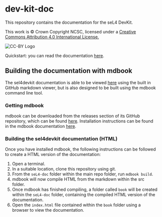 # dev-kit-doc
This repository contains the documentation for the seL4 DevKit.

This work is © Crown Copyright NCSC, licensed under a [Creative Commons Attribution 4.0 International License.](http://creativecommons.org/licenses/by/4.0/)

![CC-BY Logo](https://i.creativecommons.org/l/by/4.0/88x31.png "CC-BY Logo")

Quickstart: you can read the documentation [here](seL4-doc/src/SUMMARY.md).


## Building the documentation with mdbook
The sel4devkit documentation is able to be viewed [here](seL4-doc/src/SUMMARY.md) using the built in GitHub markdown viewer, but is also designed to be built using the mdbook command line tool.

### Getting mdbook
mdbook can be downloaded from the releases section of its GitHub repository, which can be found [here](https://github.com/rust-lang/mdBook/releases). Installation instructions can be found in the mdbook documentation [here](https://rust-lang.github.io/mdBook/).

### Building the sel4devkit documentation (HTML)
Once you have installed mdbook, the following instructions can be followed to create a HTML version of the documentation:

1. Open a terminal.
2. In a suitable location, clone this repository using git.
3. From the `seL4-doc` folder within the main repo folder, run `mdbook build`.
4. mdbook will now compile HTML from the markdown within the src folder.
5. Once mdbook has finished compiling, a folder called `book` will be created within the `seL4-doc` folder, containing the compiled HTML version of the documentation.
6. Open the `index.html` file contained within the `book` folder using a browser to view the documentation.
